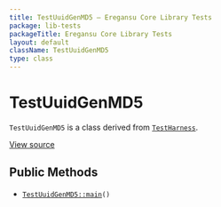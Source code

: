 ```yaml
---
title: TestUuidGenMD5 — Eregansu Core Library Tests
package: lib-tests
packageTitle: Eregansu Core Library Tests
layout: default
className: TestUuidGenMD5
type: class
---
```


# TestUuidGenMD5

<code>TestUuidGenMD5</code> is a class derived from <code><a href="TestHarness">TestHarness</a></code>.

<a href="https://github.com/eregansu/lib/blob/master/t/uuid-gen-md5.php">View source</a>

## Public Methods

* <code><a href="TestUuidGenMD5%3A%3Amain">TestUuidGenMD5::main</a>()</code>

